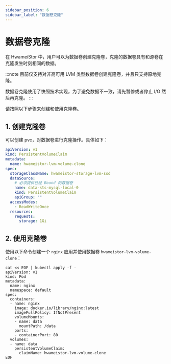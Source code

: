 ```yaml
---
sidebar_position: 6
sidebar_label: "数据卷克隆"
---
```


# 数据卷克隆

在 HwameiStor 中，用户可以为数据卷创建克隆卷，克隆的数据卷具有和源卷在克隆发生时刻相同的数据。

:::note
目前仅支持对非高可用 LVM 类型数据卷创建克隆卷，并且只支持原地克隆。

数据卷克隆使用了快照技术实现，为了避免数据不一致，请先暂停或者停止 I/O 然后再克隆。
:::

请按照以下步骤来创建和使用克隆卷。

## 1. 创建克隆卷

可以创建 pvc，对数据卷进行克隆操作。具体如下：

```yaml
apiVersion: v1
kind: PersistentVolumeClaim
metadata:
  name: hwameistor-lvm-volume-clone
spec:
  storageClassName: hwameistor-storage-lvm-ssd
  dataSource:
    # 必须提供已经 Bound 的数据卷
    name: data-sts-mysql-local-0
    kind: PersistentVolumeClaim
    apiGroup: ""
  accessModes:
    - ReadWriteOnce
  resources:
    requests:
      storage: 1Gi
```

## 2. 使用克隆卷

使用以下命令创建一个 `nginx` 应用并使用数据卷 `hwameistor-lvm-volume-clone`：

```console
cat << EOF | kubectl apply -f -
apiVersion: v1
kind: Pod
metadata:
  name: nginx
  namespace: default
spec:
  containers:
  - name: nginx
    image: docker.io/library/nginx:latest
    imagePullPolicy: IfNotPresent
    volumeMounts:
    - name: data
      mountPath: /data
    ports:
    - containerPort: 80
  volumes:
  - name: data
    persistentVolumeClaim:
      claimName: hwameistor-lvm-volume-clone
EOF
```
